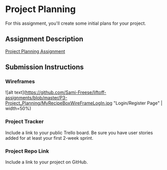 # Project Planning
For this assignment, you'll create some initial plans for your project.

## Assignment Description
[Project Planning Assignment](https://education.launchcode.org/liftoff/modules/assignments/project-planning)

## Submission Instructions

### Wireframes

![alt text](https://github.com/Sami-Freese/liftoff-assignments/blob/master/P3-Project_Planning/MyRecipeBoxWireFrameLogIn.jpg "Login/Register Page" | width=50%)

### Project Tracker

Include a link to your public Trello board. Be sure you have user stories added for at least your first 2-week sprint.

### Project Repo Link

Include a link to your project on GitHub.
